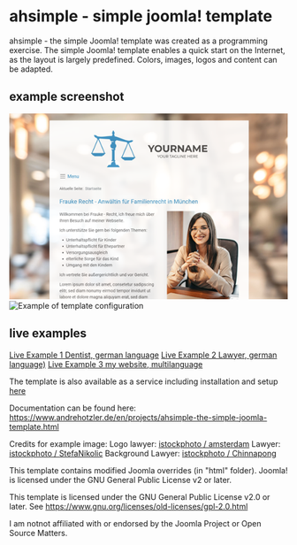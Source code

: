 # ahsimple - simple joomla! template
ahsimple - the simple Joomla! template was created as a programming exercise. The simple Joomla! template enables a quick start on the Internet, as the layout is largely predefined. Colors, images, logos and content can be adapted.

## example screenshot

![Example image of how a website created with the ahsimple template might look](https://raw.githubusercontent.com/ahotzler/ahsimple/refs/heads/main/template_preview.png)
![Example of template configuration](https://www.sofort-start-webseite.de/images/ahsimple-template-settings-english.jpg)
## live examples

[Live Example 1 Dentist, german language](https://www.sofort-start-webseite.de/beispiel-zahnarzt/zahnaerzte-mueller-schneider-muenchen-trudering.html)
[Live Example 2 Lawyer, german language)](https://www.sofort-start-webseite.de/beispiel-anwalt/home.html)
[Live Example 3 my website, multilanguage](https://www.andrehotzler.de/en/)

The template is also available as a service including installation and setup [here](https://www.sofort-start-webseite.de/)

Documentation can be found here: https://www.andrehotzler.de/en/projects/ahsimple-the-simple-joomla-template.html

Credits for example image:
Logo lawyer: [istockphoto / amsterdam](https://www.istockphoto.com/de/portfolio/artsterdam)
Lawyer: [istockphoto / StefaNikolic](https://www.istockphoto.com/de/portfolio/StefaNikolic)
Background Lawyer: [istockphoto / Chinnapong](https://www.istockphoto.com/de/portfolio/noipornpan)

This template contains modified Joomla overrides (in "html" folder).
Joomla! is licensed under the GNU General Public License v2 or later.

This template is licensed under the GNU General Public License v2.0 or later.
See https://www.gnu.org/licenses/old-licenses/gpl-2.0.html

I am notnot affiliated with or endorsed by the Joomla Project or Open Source Matters.